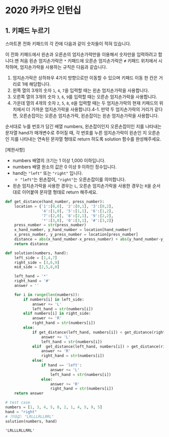 # 2020 카카오 인턴십

## 1. 키패드 누르기

스마트폰 전화 키패드의 각 칸에 다음과 같이 숫자들이 적혀 있습니다.

이 전화 키패드에서 왼손과 오른손의 엄지손가락만을 이용해서 숫자만을 입력하려고 합니다.맨 처음 왼손 엄지손가락은 `*` 키패드에 오른손 엄지손가락은 `#` 키패드 위치에서 시작하며, 엄지손가락을 사용하는 규칙은 다음과 같습니다.

1. 엄지손가락은 상하좌우 4가지 방향으로만 이동할 수 있으며 키패드 이동 한 칸은 거리로 1에 해당합니다.
2. 왼쪽 열의 3개의 숫자 `1`, `4`, `7`을 입력할 때는 왼손 엄지손가락을 사용합니다.
3. 오른쪽 열의 3개의 숫자 `3`, `6`, `9`를 입력할 때는 오른손 엄지손가락을 사용합니다.
4. 가운데 열의 4개의 숫자 `2`, `5`, `8`, `0`을 입력할 때는 두 엄지손가락의 현재 키패드의 위치에서 더 가까운 엄지손가락을 사용합니다.4-1. 만약 두 엄지손가락의 거리가 같다면, 오른손잡이는 오른손 엄지손가락, 왼손잡이는 왼손 엄지손가락을 사용합니다.

순서대로 누를 번호가 담긴 배열 numbers, 왼손잡이인지 오른손잡이인 지를 나타내는 문자열 hand가 매개변수로 주어질 때, 각 번호를 누른 엄지손가락이 왼손인 지 오른손인 지를 나타내는 연속된 문자열 형태로 return 하도록 solution 함수를 완성해주세요.

[제한사항]

- numbers 배열의 크기는 1 이상 1,000 이하입니다.
- numbers 배열 원소의 값은 0 이상 9 이하인 정수입니다.
- hand는 `"left"` 또는 `"right"` 입니다.
    - `"left"`는 왼손잡이, `"right"`는 오른손잡이를 의미합니다.
- 왼손 엄지손가락을 사용한 경우는 `L`, 오른손 엄지손가락을 사용한 경우는 `R`을 순서대로 이어붙여 문자열 형태로 return 해주세요.



```python
def get_distance(hand_number, press_number):
    location = {'1':[0,0], '2':[0,1], '3':[0,2],
                '4':[1,0], '5':[1,1], '6':[1,2],
                '7':[2,0], '8':[2,1], '9':[2,2],
                '*':[3,0], '0':[3,1], '#':[3,2]}
    press_number = str(press_number)
    x_hand_number, y_hand_number = location[hand_number]
    x_press_number, y_press_number = location[press_number]
    distance = abs(x_hand_number-x_press_number) + abs(y_hand_number-y_press_number)
    return distance

def solution(numbers, hand):
    left_side = [1,4,7]
    right_side = [3,6,9]
    mid_side = [2,5,8,0]

    left_hand = '*'
    right_hand = '#'
    answer = ''

    for i in range(len(numbers)):
        if numbers[i] in left_side:
            answer += 'L'
            left_hand = str(numbers[i])
        elif numbers[i] in right_side:
            answer += 'R'
            right_hand = str(numbers[i])
        else: 
            if get_distance(left_hand, numbers[i]) < get_distance(right_hand, numbers[i]):
                answer += 'L'
                left_hand = str(numbers[i])
            elif  get_distance(left_hand, numbers[i]) > get_distance(right_hand, numbers[i]):
                answer += 'R'
                right_hand = str(numbers[i])
            else:
                if hand == 'left':
                    answer += 'L'
                    left_hand = str(numbers[i])
                else:
                    answer += 'R'
                    right_hand = str(numbers[i])
    return answer
```


```python
# test case 
numbers = [1, 3, 4, 5, 8, 2, 1, 4, 5, 9, 5]
hand = "right"
# 기대값: "LRLLLRLLRRL"
solution(numbers, hand)
```




    'LRLLLRLLRRL'


